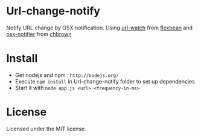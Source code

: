 Url-change-notify
=================

Notify URL change by OSX notification.
Using [url-watch](https://github.com/flexbean/url-watch) from [flexbean](https://github.com/flexbean) and [osx-notifier](https://github.com/chbrown/osx-notifier) from [chbrown](https://github.com/chbrown)

Install
=================

- Get nodejs and npm : `http://nodejs.org/`
- Execute `npm install` in Url-change-notify folder to set up dependencies
- Start it with `node app.js <url> <frequency-in-ms>`

License
=================

Licensed under the MIT license.
